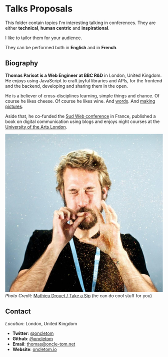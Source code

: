 # Talks Proposals

This folder contain topics I'm interesting talking in conferences. They are either **technical**, **human centric** and **inspirational**.

I like to tailor them for your audience.

They can be performed both in **English** and in **French**.

## Biography

**Thomas Parisot is a Web Engineer at BBC R&D** in London, United Kingdom. He enjoys using JavaScript to craft joyful libraries and APIs, for the frontend and the backend, developing  and sharing them in the open.

He is a believer of cross-disciplines learning, simple things and chance. Of course he likes cheese. Of course he likes wine. And [words](https://oncletom.io). And [making pictures](https://oncletom.io/photos/).

Aside that, he co-funded the [Sud Web conference](http://sudweb.fr) in France, published a book on digital communication using blogs and enjoys night courses at the [University of the Arts London](http://www.arts.ac.uk/).

![](thomas-parisot.jpg)  
*Photo Credit*: [Mathieu Drouet / Take a Sip](http://www.takeasip.net/) (he can do cool stuff for you)

## Contact

*Location*: London, United Kingdom

* **Twitter**: [@oncletom](https://twitter.com/oncletom)
* **Github**: [@oncletom](https://github.com/oncletom)
* **Email**: [thomas@oncle-tom.net](mailto:thomas@oncle-tom.net)
* **Website**: [oncletom.io](https://oncletom.io)